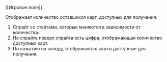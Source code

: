[[Игровое поле]]

Отображает количество оставшихся карт, доступных для получения.
1. Спрайт со стейтами, которые меняются в зависимости от количества.
2. На спрайте поверх спрайта есть цифра, отображающая количество доступных карт.
3. По нажатию на колоду, отображаются карты доступные для получения.